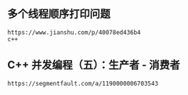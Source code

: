

## 多个线程顺序打印问题
    https://www.jianshu.com/p/40078ed436b4
    c++

## C++ 并发编程（五）：生产者 - 消费者
    https://segmentfault.com/a/1190000006703543
